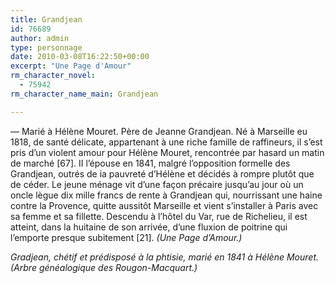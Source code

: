 ```yaml
---
title: Grandjean
id: 76689
author: admin
type: personnage
date: 2010-03-08T16:22:50+00:00
excerpt: "Une Page d'Amour"
rm_character_novel:
  - 75942
rm_character_name_main: Grandjean

---
```

— Marié à Hélène Mouret. Père de Jeanne Grandjean. Né à Marseille eu 1818, de santé délicate, appartenant à une riche famille de raffineurs, il s&rsquo;est pris d&rsquo;un violent amour pour Hélène Mouret, rencontrée par hasard un matin de marché [67]. II l&rsquo;épouse en 1841, malgré l&rsquo;opposition formelle des Grandjean, outrés de ia pauvreté d&rsquo;Hélène et décidés à rompre plutôt que de céder. Le jeune ménage vit d&rsquo;une façon précaire jusqu&rsquo;au jour où un oncle lègue dix mille francs de rente à Grandjean qui, nourrissant une haine contre la Provence, quitte aussitôt Marseille et vient s&rsquo;installer à Paris avec sa femme et sa fillette. Descendu à l&rsquo;hôtel du Var, rue de Richelieu, il est atteint, dans la huitaine de son arrivée, d&rsquo;une fluxion de poitrine qui l&rsquo;emporte presque subitement [21]. _(Une Page d&rsquo;Amour.)_

_Gradjean, chétif et prédisposé à la phtisie, marié en 1841 à Hélène Mouret. (Arbre généalogique des Rougon-Macquart.)_